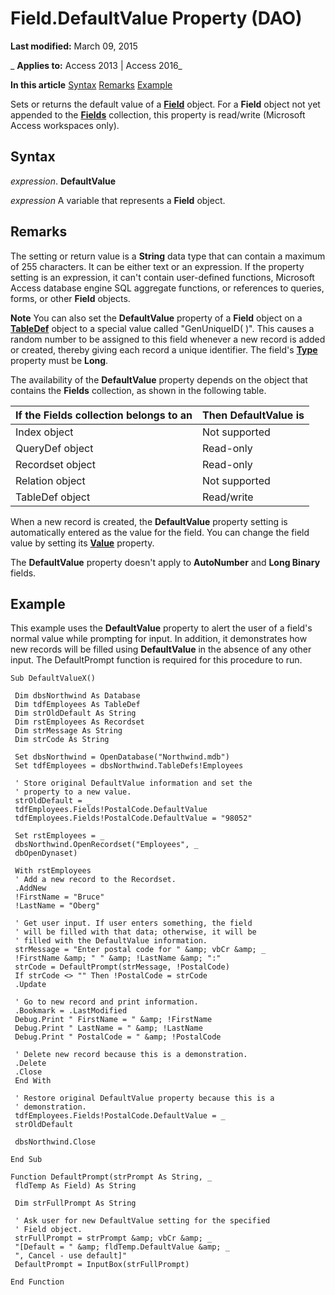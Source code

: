 
# Field.DefaultValue Property (DAO)

 **Last modified:** March 09, 2015

 _ **Applies to:** Access 2013 | Access 2016_

 **In this article**
[Syntax](#sectionSection0)
[Remarks](#sectionSection1)
[Example](#sectionSection2)


Sets or returns the default value of a  **[Field](47282ce2-9b49-ccf9-ad37-c4bb25cfd037.md)** object. For a **Field** object not yet appended to the **[Fields](4be3ba07-20c1-d958-c1b8-7dd8b4731f60.md)** collection, this property is read/write (Microsoft Access workspaces only).

## Syntax
<a name="sectionSection0"> </a>

 _expression_. **DefaultValue**

 _expression_ A variable that represents a **Field** object.


## Remarks
<a name="sectionSection1"> </a>

The setting or return value is a  **String** data type that can contain a maximum of 255 characters. It can be either text or an expression. If the property setting is an expression, it can't contain user-defined functions, Microsoft Access database engine SQL aggregate functions, or references to queries, forms, or other **Field** objects.




 **Note**  You can also set the  **DefaultValue** property of a **Field** object on a **[TableDef](715146b6-c62a-abff-28ee-e6bbe3c08adf.md)** object to a special value called "GenUniqueID( )". This causes a random number to be assigned to this field whenever a new record is added or created, thereby giving each record a unique identifier. The field's **[Type](1295ca40-78c1-bdd0-d407-e1b5be8adfd4.md)** property must be **Long**.

The availability of the  **DefaultValue** property depends on the object that contains the **Fields** collection, as shown in the following table.



|**If the Fields collection belongs to an**|**Then DefaultValue is**|
|:-----|:-----|
|Index object|Not supported|
|QueryDef object|Read-only|
|Recordset object|Read-only|
|Relation object|Not supported|
|TableDef object|Read/write|
When a new record is created, the  **DefaultValue** property setting is automatically entered as the value for the field. You can change the field value by setting its **[Value](6c0f9a8d-f51a-b8cf-8830-f8d960a1d08c.md)** property.

The  **DefaultValue** property doesn't apply to **AutoNumber** and **Long Binary** fields.


## Example
<a name="sectionSection2"> </a>

This example uses the  **DefaultValue** property to alert the user of a field's normal value while prompting for input. In addition, it demonstrates how new records will be filled using **DefaultValue** in the absence of any other input. The DefaultPrompt function is required for this procedure to run.


```
Sub DefaultValueX() 
 
 Dim dbsNorthwind As Database 
 Dim tdfEmployees As TableDef 
 Dim strOldDefault As String 
 Dim rstEmployees As Recordset 
 Dim strMessage As String 
 Dim strCode As String 
 
 Set dbsNorthwind = OpenDatabase("Northwind.mdb") 
 Set tdfEmployees = dbsNorthwind.TableDefs!Employees 
 
 ' Store original DefaultValue information and set the 
 ' property to a new value. 
 strOldDefault = _ 
 tdfEmployees.Fields!PostalCode.DefaultValue 
 tdfEmployees.Fields!PostalCode.DefaultValue = "98052" 
 
 Set rstEmployees = _ 
 dbsNorthwind.OpenRecordset("Employees", _ 
 dbOpenDynaset) 
 
 With rstEmployees 
 ' Add a new record to the Recordset. 
 .AddNew 
 !FirstName = "Bruce" 
 !LastName = "Oberg" 
 
 ' Get user input. If user enters something, the field 
 ' will be filled with that data; otherwise, it will be 
 ' filled with the DefaultValue information. 
 strMessage = "Enter postal code for " &amp; vbCr &amp; _ 
 !FirstName &amp; " " &amp; !LastName &amp; ":" 
 strCode = DefaultPrompt(strMessage, !PostalCode) 
 If strCode <> "" Then !PostalCode = strCode 
 .Update 
 
 ' Go to new record and print information. 
 .Bookmark = .LastModified 
 Debug.Print " FirstName = " &amp; !FirstName 
 Debug.Print " LastName = " &amp; !LastName 
 Debug.Print " PostalCode = " &amp; !PostalCode 
 
 ' Delete new record because this is a demonstration. 
 .Delete 
 .Close 
 End With 
 
 ' Restore original DefaultValue property because this is a 
 ' demonstration. 
 tdfEmployees.Fields!PostalCode.DefaultValue = _ 
 strOldDefault 
 
 dbsNorthwind.Close 
 
End Sub 
 
Function DefaultPrompt(strPrompt As String, _ 
 fldTemp As Field) As String 
 
 Dim strFullPrompt As String 
 
 ' Ask user for new DefaultValue setting for the specified 
 ' Field object. 
 strFullPrompt = strPrompt &amp; vbCr &amp; _ 
 "[Default = " &amp; fldTemp.DefaultValue &amp; _ 
 ", Cancel - use default]" 
 DefaultPrompt = InputBox(strFullPrompt) 
 
End Function 

```

